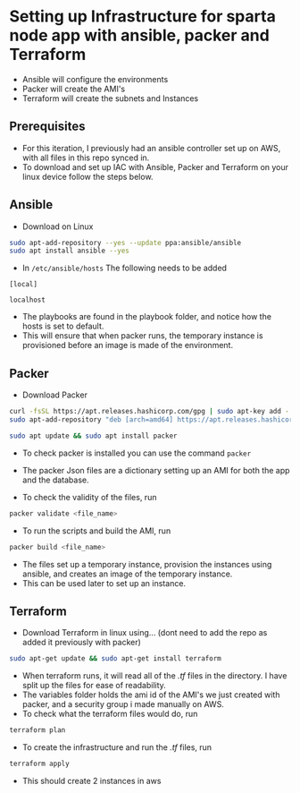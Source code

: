# Setting up Infrastructure for sparta node app with ansible, packer and Terraform

- Ansible will configure the environments
- Packer will create the AMI's
- Terraform will create the subnets and Instances

## Prerequisites
- For this iteration, I previously had an ansible controller set up on AWS, with all files in this repo synced in.
- To download and set up IAC with Ansible, Packer and Terraform on your linux device follow the steps below.

## Ansible
- Download on Linux
```bash
sudo apt-add-repository --yes --update ppa:ansible/ansible
sudo apt install ansible --yes
```
- In `/etc/ansible/hosts` The following needs to be added
```
[local]

localhost
```

- The playbooks are found in the playbook folder, and notice how the hosts is set to default. 
- This will ensure that when packer runs, the temporary instance is provisioned before an image is made of the environment.

## Packer
- Download Packer
```bash
curl -fsSL https://apt.releases.hashicorp.com/gpg | sudo apt-key add -
sudo apt-add-repository "deb [arch=amd64] https://apt.releases.hashicorp.com $(lsb_release -cs) main"

sudo apt update && sudo apt install packer
```
- To check packer is installed you can use the command `packer`

- The packer Json files are a dictionary setting up an AMI for both the app and the database. 
- To check the validity of the files, run
```bash
packer validate <file_name>
```
- To run the scripts and build the AMI, run
```bash
packer build <file_name>
```
- The files set up a temporary instance, provision the instances using ansible, and creates an image of the temporary instance.
- This can be used later to set up an instance.

## Terraform
- Download Terraform in linux using... (dont need to add the repo as added it previously with packer)
```bash
sudo apt-get update && sudo apt-get install terraform
```

- When terraform runs, it will read all of the _.tf_ files in the directory. I have split up the files for ease of readability.
- The variables folder holds the ami id of the AMI's we just created with packer, and a security group i made manually on AWS.
- To check what the terraform files would do, run
```bash
terraform plan
```
- To create the infrastructure and run the _.tf_ files, run
```bash
terraform apply
```
- This should create 2 instances in aws
